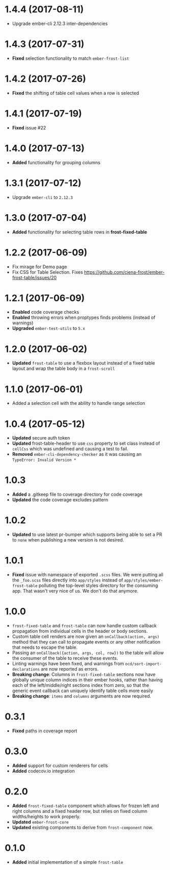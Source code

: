 # 1.4.4 (2017-08-11)
* Upgrade ember-cli 2.12.3 inter-dependencies

# 1.4.3 (2017-07-31)
 * **Fixed** selection functionality to match `ember-frost-list`


# 1.4.2 (2017-07-26)
 * **Fixed** the shifting of table cell values when a row is selected


# 1.4.1 (2017-07-19)
 * **Fixed** issue #22


# 1.4.0 (2017-07-13)
 * **Added** functionality for grouping columns


# 1.3.1 (2017-07-12)
* Upgrade `ember-cli` to `2.12.3`

# 1.3.0 (2017-07-04)
 * **Added** functionality for selecting table rows in **frost-fixed-table**


# 1.2.2 (2017-06-09)
 * Fix mirage for Demo page
* Fix CSS for Table Selection. Fixes https://github.com/ciena-frost/ember-frost-table/issues/20



# 1.2.1 (2017-06-09)
* **Enabled** code coverage checks
* **Enabled** throwing errors when proptypes finds problems (instead of warnings)
* **Upgraded** `ember-test-utils` to `5.x`


# 1.2.0 (2017-06-02)
* **Updated** `frost-table` to use a flexbox layout instead of a fixed table layout and wrap the table body in a `frost-scroll`


# 1.1.0 (2017-06-01)
- Added a selection cell with the ability to handle range selection


# 1.0.4 (2017-05-12)
* **Updated** secure auth token
* **Updated** frost-table-header to use `css` property to set class instead of `cellCss` which was undefined and causing a test to fail.
* **Removed** `ember-cli-dependency-checker` as it was causing an `TypeError: Invalid Version *`


# 1.0.3
* **Added** a .gitkeep file to coverage directory for code coverage
* **Updated** the code coverage excludes pattern

# 1.0.2
* **Updated** to use latest pr-bumper which supports being able to set a PR to `none` when publishing a new version is not desired.

# 1.0.1
* **Fixed** issue with namespace of exported `.scss` files. We were putting all the `_foo.scss` files directly into
`app/styles` instead of `app/styles/ember-frost-table` polluting the top-level styles directory for the consuming app.
That wasn't very nice of us. We don't do that anymore.


# 1.0.0
- `frost-fixed-table` and `frost-table` can now handle custom callback propagation from individual cells in the header
or body sections.
- Custom table cell renders are now given an `onCallback(action, args)` method that they can call to propagate events
or any other notification that needs to escape the table.
- Passing an `onCallback({action, args, col, row})` to the table will allow the consumer of the table to receive
these events.
- Linting warnings have been fixed, and warnings from `ocd/sort-import-declarations` are now reported as errors.
- **Breaking change**: Columns in `frost-fixed-table` sections now have globally unique column indices in their ember
hooks, rather than having each of the left/middle/right sections index from zero, so that the generic event callback
can uniquely identify table cells more easily
- **Breaking change**: `items` and `columns` arguments are now required.


# 0.3.1
* **Fixed** paths in coverage report


# 0.3.0
* **Added** support for custom renderers for cells
* **Added** codecov.io integration


# 0.2.0
 * **Added** `frost-fixed-table` component which allows for frozen left and right columns and a fixed header row,
but relies on fixed column widths/heights to work properly.
* **Updated** `ember-frost-core`
* **Updated** existing components to derive from `frost-component` now.


# 0.1.0
 * **Added** initial implementation of a simple `frost-table`

